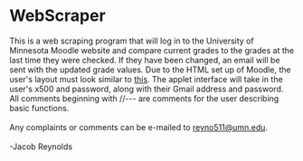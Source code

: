 WebScraper
==========
This is a web scraping program that will log in to the University of Minnesota Moodle website and compare current grades to the grades at the last time they were checked.  If they have been changed, an email will be sent with the updated grade values.  Due to the HTML set up of Moodle, the user's layout must look similar to <a href="http://imgur.com/GA0Ux0R">this</a>.  The applet interface will take in the user's x500 and password, along with their Gmail address and password.
<br>
All comments beginning with //--- are comments for the user describing basic functions.
<br>
<br>
Any complaints or comments can be e-mailed to reyno511@umn.edu.
<br>
<br>
-Jacob Reynolds
